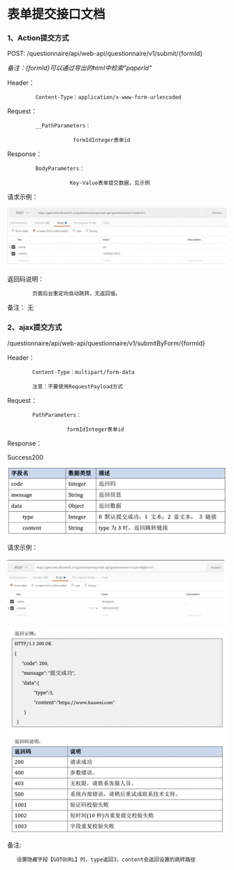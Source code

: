 # 表单提交接口文档

### 1、Action提交方式

POST: /questionnaire/api/web-api/questionnaire/v1/submit/{formId}

_备注：{formId}可以通过导出的html中检索”paperId”_

Header：

             Content-Type：application/x-www-form-urlencoded 

Request： 

             __PathParameters： 

                         formIdInteger表单id 

Response： 

             BodyParameters： 

                        Key-Value表单提交数据，见示例

请求示例：

![](../../.gitbook/assets/image%20%28590%29.png)

返回码说明：

            页面后台重定向自动跳转，无返回值。 

备注： 无

### 2、ajax提交方式

/questionnaire/api/web-api/questionnaire/v1/submitByForm/{formId} 

Header： 

            Content-Type：multipart/form-data 

            注意：不要使用RequestPayload方式 

Request： 

            PathParameters： 

                       formIdInteger表单id 

Response： 

Success200

![](../../.gitbook/assets/image%20%28581%29.png)

请求示例：

![](../../.gitbook/assets/image%20%28585%29.png)

![](../../.gitbook/assets/image%20%28587%29.png)

备注: 

       设置隐藏字段【GOTOURL】时，type返回3，content会返回设置的跳转路径

